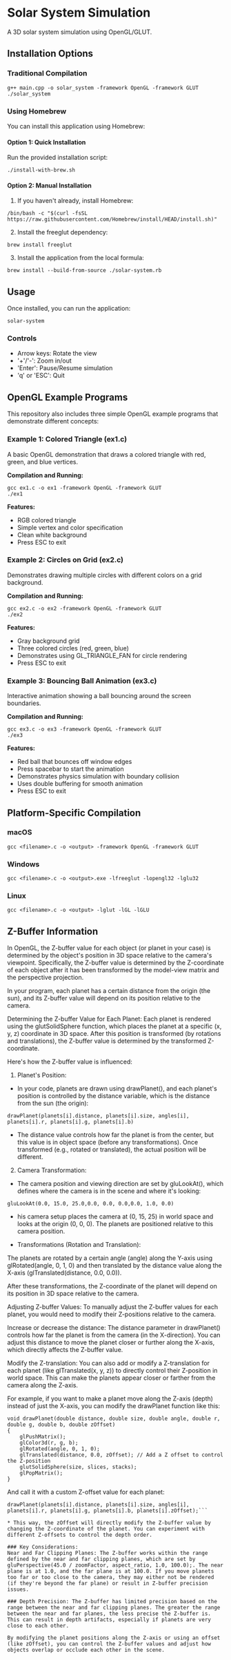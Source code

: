 # Solar System Simulation

A 3D solar system simulation using OpenGL/GLUT.

## Installation Options

### Traditional Compilation
```
g++ main.cpp -o solar_system -framework OpenGL -framework GLUT
./solar_system
```

### Using Homebrew
You can install this application using Homebrew:

#### Option 1: Quick Installation
Run the provided installation script:
```
./install-with-brew.sh
```

#### Option 2: Manual Installation
1. If you haven't already, install Homebrew:
```
/bin/bash -c "$(curl -fsSL https://raw.githubusercontent.com/Homebrew/install/HEAD/install.sh)"
```

2. Install the freeglut dependency:
```
brew install freeglut
```

3. Install the application from the local formula:
```
brew install --build-from-source ./solar-system.rb
```

## Usage
Once installed, you can run the application:
```
solar-system
```

### Controls
- Arrow keys: Rotate the view
- '+'/'-': Zoom in/out
- 'Enter': Pause/Resume simulation
- 'q' or 'ESC': Quit

## OpenGL Example Programs

This repository also includes three simple OpenGL example programs that demonstrate different concepts:

### Example 1: Colored Triangle (ex1.c)
A basic OpenGL demonstration that draws a colored triangle with red, green, and blue vertices.

**Compilation and Running:**
```
gcc ex1.c -o ex1 -framework OpenGL -framework GLUT
./ex1
```

**Features:**
- RGB colored triangle
- Simple vertex and color specification
- Clean white background
- Press ESC to exit

### Example 2: Circles on Grid (ex2.c)
Demonstrates drawing multiple circles with different colors on a grid background.

**Compilation and Running:**
```
gcc ex2.c -o ex2 -framework OpenGL -framework GLUT
./ex2
```

**Features:**
- Gray background grid
- Three colored circles (red, green, blue)
- Demonstrates using GL_TRIANGLE_FAN for circle rendering
- Press ESC to exit

### Example 3: Bouncing Ball Animation (ex3.c)
Interactive animation showing a ball bouncing around the screen boundaries.

**Compilation and Running:**
```
gcc ex3.c -o ex3 -framework OpenGL -framework GLUT
./ex3
```

**Features:**
- Red ball that bounces off window edges
- Press spacebar to start the animation
- Demonstrates physics simulation with boundary collision
- Uses double buffering for smooth animation
- Press ESC to exit

## Platform-Specific Compilation

### macOS
```
gcc <filename>.c -o <output> -framework OpenGL -framework GLUT
```

### Windows
```
gcc <filename>.c -o <output>.exe -lfreeglut -lopengl32 -lglu32
```

### Linux
```
gcc <filename>.c -o <output> -lglut -lGL -lGLU
```

## Z-Buffer Information

In OpenGL, the Z-buffer value for each object (or planet in your case) is determined by the object's position in 3D space relative to the camera's viewpoint. Specifically, the Z-buffer value is determined by the Z-coordinate of each object after it has been transformed by the model-view matrix and the perspective projection.

In your program, each planet has a certain distance from the origin (the sun), and its Z-buffer value will depend on its position relative to the camera.

Determining the Z-buffer Value for Each Planet:
Each planet is rendered using the glutSolidSphere function, which places the planet at a specific (x, y, z) coordinate in 3D space. After this position is transformed (by rotations and translations), the Z-buffer value is determined by the transformed Z-coordinate.

Here's how the Z-buffer value is influenced:

1. Planet's Position:

* In your code, planets are drawn using drawPlanet(), and each planet's position is controlled by the distance variable, which is the distance from the sun (the origin):

```drawPlanet(planets[i].distance, planets[i].size, angles[i], planets[i].r, planets[i].g, planets[i].b)```

* The distance value controls how far the planet is from the center, but this value is in object space (before any transformations). Once transformed (e.g., rotated or translated), the actual position will be different.

2. Camera Transformation:

* The camera position and viewing direction are set by gluLookAt(), which defines where the camera is in the scene and where it's looking:

```gluLookAt(0.0, 15.0, 25.0,0.0, 0.0, 0.0,0.0, 1.0, 0.0)```

* his camera setup places the camera at (0, 15, 25) in world space and looks at the origin (0, 0, 0). The planets are positioned relative to this camera position.

* Transformations (Rotation and Translation):

The planets are rotated by a certain angle (angle) along the Y-axis using glRotated(angle, 0, 1, 0) and then translated by the distance value along the X-axis (glTranslated(distance, 0.0, 0.0)).

After these transformations, the Z-coordinate of the planet will depend on its position in 3D space relative to the camera.

Adjusting Z-buffer Values:
To manually adjust the Z-buffer values for each planet, you would need to modify their Z-positions relative to the camera.

Increase or decrease the distance: The distance parameter in drawPlanet() controls how far the planet is from the camera (in the X-direction). You can adjust this distance to move the planet closer or further along the X-axis, which directly affects the Z-buffer value.

Modify the Z-translation: You can also add or modify a Z-translation for each planet (like glTranslated(x, y, z)) to directly control their Z-position in world space. This can make the planets appear closer or farther from the camera along the Z-axis.

For example, if you want to make a planet move along the Z-axis (depth) instead of just the X-axis, you can modify the drawPlanet function like this:

```
void drawPlanet(double distance, double size, double angle, double r, double g, double b, double zOffset)
{
    glPushMatrix();
    glColor3d(r, g, b);
    glRotated(angle, 0, 1, 0);
    glTranslated(distance, 0.0, zOffset); // Add a Z offset to control the Z-position
    glutSolidSphere(size, slices, stacks);
    glPopMatrix();
}
```

And call it with a custom Z-offset value for each planet:

```
drawPlanet(planets[i].distance, planets[i].size, angles[i], planets[i].r, planets[i].g, planets[i].b, planets[i].zOffset);```

* This way, the zOffset will directly modify the Z-buffer value by changing the Z-coordinate of the planet. You can experiment with different Z-offsets to control the depth order.

### Key Considerations:
Near and Far Clipping Planes: The Z-buffer works within the range defined by the near and far clipping planes, which are set by gluPerspective(45.0 / zoomFactor, aspect_ratio, 1.0, 100.0);. The near plane is at 1.0, and the far plane is at 100.0. If you move planets too far or too close to the camera, they may either not be rendered (if they're beyond the far plane) or result in Z-buffer precision issues.

### Depth Precision: The Z-buffer has limited precision based on the range between the near and far clipping planes. The greater the range between the near and far planes, the less precise the Z-buffer is. This can result in depth artifacts, especially if planets are very close to each other.

By modifying the planet positions along the Z-axis or using an offset (like zOffset), you can control the Z-buffer values and adjust how objects overlap or occlude each other in the scene.